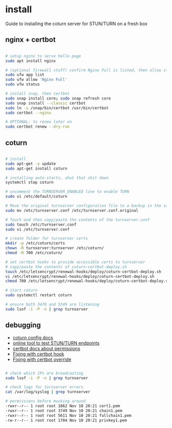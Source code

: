 # install

Guide to installing the coturn server for STUN/TURN on a fresh box

## nginx + certbot

```bash

# setup nginx to serve hello page
sudo apt install nginx

# (optional firewall stuff) confirm Nginx Full is listed, then allow it
sudo ufw app list
sudo ufw allow 'Nginx Full'
sudo ufw status

# install snap, then certbot
sudo snap install core; sudo snap refresh core
sudo snap install --classic certbot
sudo ln -s /snap/bin/certbot /usr/bin/certbot
sudo certbot --nginx

# OPTIONAL: to renew later on
sudo certbot renew --dry-run

```

## coturn

```bash

# install
sudo apt-get -y update
sudo apt-get install coturn

# installing auto-starts, shut that shit down
systemctl stop coturn

# uncomment the TURNSERVER_ENABLED line to enable TURN
sudo vi /etc/default/coturn

# Move the original turnserver configuration file to a backup in the same directory
sudo mv /etc/turnserver.conf /etc/turnserver.conf.original

# Touch and then copy/paste the contents of the turnserver.conf
sudo touch /etc/turnserver.conf
sudo vi /etc/turnserver.conf

# create folder for turnserver certs
mkdir -p /etc/coturn/certs
chown -R turnserver:turnserver /etc/coturn/
chmod -R 700 /etc/coturn/

# set certbot hooks to provide accessible certs to turnserver
# copy/paste the contents of coturn-certbot-deploy.sh
touch /etc/letsencrypt/renewal-hooks/deploy/coturn-certbot-deploy.sh
vi /etc/letsencrypt/renewal-hooks/deploy/coturn-certbot-deploy.sh
chmod 700 /etc/letsencrypt/renewal-hooks/deploy/coturn-certbot-deploy.sh

# start coturn
sudo systemctl restart coturn

# ensure both 3478 and 5349 are listening
sudo lsof -i -P -n | grep turnserver

```

## debugging

- [coturn config docs](https://github.com/coturn/coturn/blob/master/examples/etc/turnserver.conf)
- [online tool to test STUN/TURN endpoints](https://webrtc.github.io/samples/src/content/peerconnection/trickle-ice/)
- [certbot docs about permissions](https://eff-certbot.readthedocs.io/en/stable/using.html#where-are-my-certificates)
- [Fixing with certbot hook](https://serverfault.com/a/984575)
- [Fixing with certbot override](https://community.jitsi.org/t/tip-coturn-certbot-issue-on-debian-buster/68822)

```bash

# check which IPs are broadcasting
sudo lsof -i -P -n | grep turnserver

# check logs for turnserver errors
cat /var/log/syslog | grep turnserver

# permissions before mucking around
-rwxr--r-- 1 root root 1862 Nov 10 20:21 cert1.pem
-rwxr--r-- 1 root root 3749 Nov 10 20:21 chain1.pem
-rwxr--r-- 1 root root 5611 Nov 10 20:21 fullchain1.pem
-rw-r--r-- 1 root root 1704 Nov 10 20:21 privkey1.pem

```
